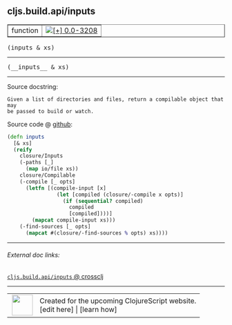 ## cljs.build.api/inputs



 <table border="1">
<tr>
<td>function</td>
<td><a href="https://github.com/cljsinfo/cljs-api-docs/tree/0.0-3208"><img valign="middle" alt="[+] 0.0-3208" title="Added in 0.0-3208" src="https://img.shields.io/badge/+-0.0--3208-lightgrey.svg"></a> </td>
</tr>
</table>

<samp>(inputs & xs)</samp><br>

---

 <samp>
(__inputs__ & xs)<br>
</samp>

---





Source docstring:

```
Given a list of directories and files, return a compilable object that may
be passed to build or watch.
```


Source code @ [github]():

```clj
(defn inputs
  [& xs]
  (reify
    closure/Inputs
    (-paths [_]
      (map io/file xs))
    closure/Compilable
    (-compile [_ opts]
      (letfn [(compile-input [x]
                (let [compiled (closure/-compile x opts)]
                  (if (sequential? compiled)
                    compiled
                    [compiled])))]
        (mapcat compile-input xs)))
    (-find-sources [_ opts]
      (mapcat #(closure/-find-sources % opts) xs))))
```

<!--
Repo - tag - source tree - lines:

 <pre>

</pre>

-->

---



###### External doc links:

[`cljs.build.api/inputs` @ crossclj](http://crossclj.info/fun/cljs.build.api/inputs.html)<br>

---

 <table>
<tr><td>
<img valign="middle" align="right" width="48px" src="http://i.imgur.com/Hi20huC.png">
</td><td>
Created for the upcoming ClojureScript website.<br>
[edit here] | [learn how]
</td></tr></table>

[edit here]:https://github.com/cljsinfo/cljs-api-docs/blob/master/cljsdoc/cljs.build.api/inputs.cljsdoc
[learn how]:https://github.com/cljsinfo/cljs-api-docs/wiki/cljsdoc-files

<!--

This information was too distracting to show to readers, but I'll leave it
commented here since it is helpful to:

- pretty-print the data used to generate this document
- and show how to retrieve that data



The API data for this symbol:

```clj
{:ns "cljs.build.api",
 :name "inputs",
 :signature ["[& xs]"],
 :name-encode "inputs",
 :history [["+" "0.0-3208"]],
 :type "function",
 :full-name-encode "cljs.build.api/inputs",
 :source {:code "(defn inputs\n  [& xs]\n  (reify\n    closure/Inputs\n    (-paths [_]\n      (map io/file xs))\n    closure/Compilable\n    (-compile [_ opts]\n      (letfn [(compile-input [x]\n                (let [compiled (closure/-compile x opts)]\n                  (if (sequential? compiled)\n                    compiled\n                    [compiled])))]\n        (mapcat compile-input xs)))\n    (-find-sources [_ opts]\n      (mapcat #(closure/-find-sources % opts) xs))))",
          :title "Source code",
          :repo "clojurescript",
          :tag "r1.8.51",
          :filename "src/main/clojure/cljs/build/api.clj",
          :lines [157 174],
          :url "https://github.com/clojure/clojurescript/blob/r1.8.51/src/main/clojure/cljs/build/api.clj#L157-L174"},
 :usage ["(inputs & xs)"],
 :full-name "cljs.build.api/inputs",
 :docstring "Given a list of directories and files, return a compilable object that may\nbe passed to build or watch.",
 :cljsdoc-url "https://github.com/cljsinfo/cljs-api-docs/blob/master/cljsdoc/cljs.build.api/inputs.cljsdoc"}

```

Retrieve the API data for this symbol:

```clj
;; from Clojure REPL
(require '[clojure.edn :as edn])
(-> (slurp "https://raw.githubusercontent.com/cljsinfo/cljs-api-docs/catalog/cljs-api.edn")
    (edn/read-string)
    (get-in [:symbols "cljs.build.api/inputs"]))
```

-->
